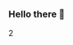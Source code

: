 ### Hello there :wave:
2
<!--
3 I'm currently working on a web page tool.
4 I'm currently learning basic web page development.
5 I'm looking to collaborate on C++ projects.
6 I'm looking for help with project ideas to build skill and assemble a portfolio.
7 Ask me how I may help.
8 I can be at: yatnieljose0208@gmail.com
9 Fun Fact: I love snowboarding! 
-->
